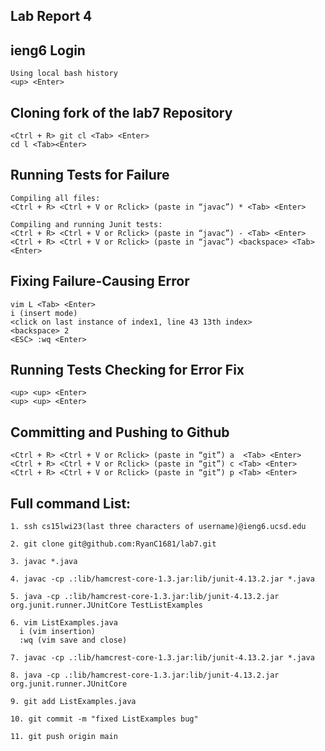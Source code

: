 Lab Report 4
---------------------

ieng6 Login
--------------------------------------------
```
Using local bash history
<up> <Enter>
```
Cloning fork of the lab7 Repository
---------------------------------------
```
<Ctrl + R> git cl <Tab> <Enter>
cd l <Tab><Enter>
```

Running Tests for Failure
-----------------------------------
```
Compiling all files:
<Ctrl + R> <Ctrl + V or Rclick> (paste in “javac”) * <Tab> <Enter>

Compiling and running Junit tests:
<Ctrl + R> <Ctrl + V or Rclick> (paste in “javac”) - <Tab> <Enter>
<Ctrl + R> <Ctrl + V or Rclick> (paste in “javac”) <backspace> <Tab> <Enter>
```
Fixing Failure-Causing Error
--------------------------
```
vim L <Tab> <Enter>
i (insert mode)
<click on last instance of index1, line 43 13th index>
<backspace> 2
<ESC> :wq <Enter>
```

Running Tests Checking for Error Fix
-----------------------------------
```
<up> <up> <Enter>
<up> <up> <Enter>
```

Committing and Pushing to Github
-------------------------------------
```
<Ctrl + R> <Ctrl + V or Rclick> (paste in “git”) a  <Tab> <Enter>
<Ctrl + R> <Ctrl + V or Rclick> (paste in “git”) c <Tab> <Enter>
<Ctrl + R> <Ctrl + V or Rclick> (paste in “git”) p <Tab> <Enter>
```

Full command List:
---------------------------
```
1. ssh cs15lwi23(last three characters of username)@ieng6.ucsd.edu

2. git clone git@github.com:RyanC1681/lab7.git

3. javac *.java

4. javac -cp .:lib/hamcrest-core-1.3.jar:lib/junit-4.13.2.jar *.java 

5. java -cp .:lib/hamcrest-core-1.3.jar:lib/junit-4.13.2.jar org.junit.runner.JUnitCore TestListExamples

6. vim ListExamples.java
  i (vim insertion)
  :wq (vim save and close)

7. javac -cp .:lib/hamcrest-core-1.3.jar:lib/junit-4.13.2.jar *.java  

8. java -cp .:lib/hamcrest-core-1.3.jar:lib/junit-4.13.2.jar org.junit.runner.JUnitCore 

9. git add ListExamples.java 

10. git commit -m "fixed ListExamples bug"

11. git push origin main
```
